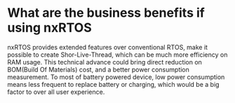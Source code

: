 ﻿# What are the business benefits if using nxRTOS

nxRTOS provides extended features over conventional RTOS, make it possible to create Shor-Live-Thread, which can be much more efficiency on RAM usage. This technical advance could bring direct reduction on BOM(Build Of Materials) cost, and  a better power consumption measurement. To most of battery powered device, low power consumption means less frequent to replace battery or charging, which would be a big factor to over all user experience.  
